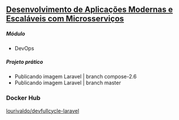 
## [Desenvolvimento de Aplicações Modernas e Escaláveis com Microsserviços](https://code.education/cursos-online/)
##### Módulo
- DevOps
##### Projeto prático
- Publicando imagem Laravel | branch compose-2.6
- Publicando imagem Laravel | branch master

### Docker Hub
[lourivaldo/devfullcycle-laravel](https://hub.docker.com/r/lourivaldo/devfullcycle-laravel)


